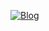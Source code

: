 [![Blog](https://img.shields.io/badge/Hashnode-2962FF?style=for-the-badge&logo=hashnode&logoColor=white)](https://www.instagram.com/kaique_de_lima123/)
